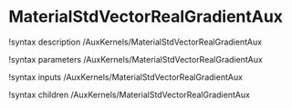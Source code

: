<!-- MOOSE Documentation Stub: Remove this when content is added. -->

# MaterialStdVectorRealGradientAux
!syntax description /AuxKernels/MaterialStdVectorRealGradientAux

!syntax parameters /AuxKernels/MaterialStdVectorRealGradientAux

!syntax inputs /AuxKernels/MaterialStdVectorRealGradientAux

!syntax children /AuxKernels/MaterialStdVectorRealGradientAux
